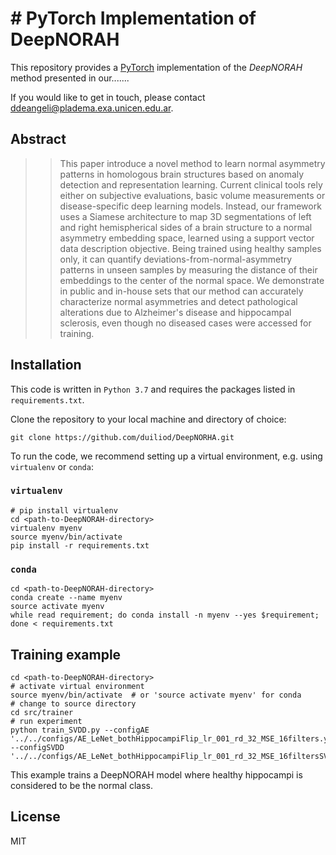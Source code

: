 # # PyTorch Implementation of DeepNORAH
This repository provides a [PyTorch](https://pytorch.org/) implementation of the *DeepNORAH* method presented in our.......

If you would like to get in touch, please contact [ddeangeli@pladema.exa.unicen.edu.ar](ddeangeli@pladema.exa.unicen.edu.ar).

## Abstract
> > This paper introduce a novel method to learn normal asymmetry patterns in homologous brain structures based on anomaly 
> > detection and representation learning. Current clinical tools rely either on subjective evaluations, basic volume 
> > measurements or disease-specific deep learning models. Instead, our framework uses a Siamese architecture to map 3D 
> > segmentations of left and right hemispherical sides of a brain structure to a normal asymmetry embedding space, learned 
> > using a support vector data description objective. Being trained using healthy samples only, it can quantify 
> > deviations-from-normal-asymmetry patterns in unseen samples by measuring the distance of their embeddings to the center
> > of the normal space. We demonstrate in public and in-house sets that our method can accurately characterize normal 
> > asymmetries and detect pathological alterations due to Alzheimer's disease and hippocampal sclerosis, even though 
> > no diseased cases were accessed for training.

## Installation
This code is written in `Python 3.7` and requires the packages listed in `requirements.txt`.

Clone the repository to your local machine and directory of choice:
```
git clone https://github.com/duiliod/DeepNORHA.git
```

To run the code, we recommend setting up a virtual environment, e.g. using `virtualenv` or `conda`:

### `virtualenv`
```
# pip install virtualenv
cd <path-to-DeepNORAH-directory>
virtualenv myenv
source myenv/bin/activate
pip install -r requirements.txt
```

### `conda`
```
cd <path-to-DeepNORAH-directory>
conda create --name myenv
source activate myenv
while read requirement; do conda install -n myenv --yes $requirement; done < requirements.txt
```

## Training example
```
cd <path-to-DeepNORAH-directory>
# activate virtual environment
source myenv/bin/activate  # or 'source activate myenv' for conda
# change to source directory
cd src/trainer
# run experiment
python train_SVDD.py --configAE '../../configs/AE_LeNet_bothHippocampiFlip_lr_001_rd_32_MSE_16filters.yml' --configSVDD '../../configs/AE_LeNet_bothHippocampiFlip_lr_001_rd_32_MSE_16filtersSVDD.yml'
```
This example trains a DeepNORAH model where healthy hippocampi is considered to be the normal class. 

## License
MIT
